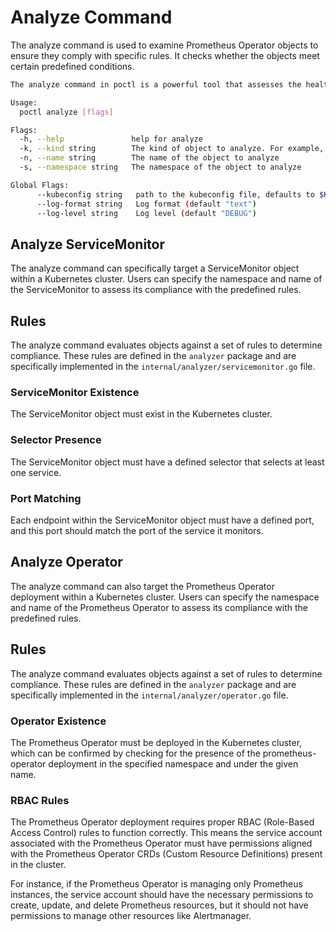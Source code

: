 # Analyze Command

The analyze command is used to examine Prometheus Operator objects to ensure they comply with specific rules. It checks whether the objects meet certain predefined conditions.

```bash mdox-exec="go run main.go analyze --help" mdox-expect-exit-code=0
The analyze command in poctl is a powerful tool that assesses the health of Prometheus Operator resources in Kubernetes. It detects misconfigurations, issues, and inefficiencies in Prometheus, Alertmanager, and ServiceMonitor resources. By offering actionable insights and recommendations, it helps administrators quickly resolve problems and optimize their monitoring setup for better performance.

Usage:
  poctl analyze [flags]

Flags:
  -h, --help               help for analyze
  -k, --kind string        The kind of object to analyze. For example, ServiceMonitor
  -n, --name string        The name of the object to analyze
  -s, --namespace string   The namespace of the object to analyze

Global Flags:
      --kubeconfig string   path to the kubeconfig file, defaults to $KUBECONFIG
      --log-format string   Log format (default "text")
      --log-level string    Log level (default "DEBUG")
```

## Analyze ServiceMonitor

The analyze command can specifically target a ServiceMonitor object within a Kubernetes cluster. Users can specify the namespace and name of the ServiceMonitor to assess its compliance with the predefined rules.

## Rules

The analyze command evaluates objects against a set of rules to determine compliance. These rules are defined in the `analyzer` package and are specifically implemented in the `internal/analyzer/servicemonitor.go` file.

### ServiceMonitor Existence

The ServiceMonitor object must exist in the Kubernetes cluster.

### Selector Presence

The ServiceMonitor object must have a defined selector that selects at least one service.

### Port Matching

Each endpoint within the ServiceMonitor object must have a defined port, and this port should match the port of the service it monitors.

## Analyze Operator

The analyze command can also target the Prometheus Operator deployment within a Kubernetes cluster. Users can specify the namespace and name of the Prometheus Operator to assess its compliance with the predefined rules.

## Rules

The analyze command evaluates objects against a set of rules to determine compliance. These rules are defined in the `analyzer` package and are specifically implemented in the `internal/analyzer/operator.go` file.

### Operator Existence

The Prometheus Operator must be deployed in the Kubernetes cluster, which can be confirmed by checking for the presence of the prometheus-operator deployment in the specified namespace and under the given name.

### RBAC Rules

The Prometheus Operator deployment requires proper RBAC (Role-Based Access Control) rules to function correctly. This means the service account associated with the Prometheus Operator must have permissions aligned with the Prometheus Operator CRDs (Custom Resource Definitions) present in the cluster.

For instance, if the Prometheus Operator is managing only Prometheus instances, the service account should have the necessary permissions to create, update, and delete Prometheus resources, but it should not have permissions to manage other resources like Alertmanager.
